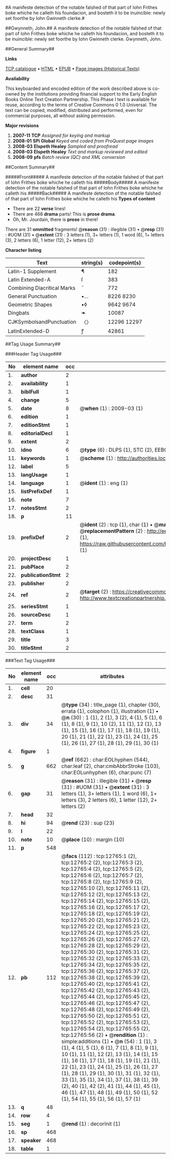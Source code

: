 #A manifeste detection of the notable falshed of that part of Iohn Frithes boke whiche he calleth his foundacion, and bosteth it to be inuincible: newly set foorthe by Iohn Gwinneth clerke.#

##Gwynneth, John.##
A manifeste detection of the notable falshed of that part of Iohn Frithes boke whiche he calleth his foundacion, and bosteth it to be inuincible: newly set foorthe by Iohn Gwinneth clerke.
Gwynneth, John.

##General Summary##

**Links**

[TCP catalogue](http://www.ota.ox.ac.uk/tcp/)  • 
[HTML](http://tei.it.ox.ac.uk/tcp/Texts-HTML/free/A02/A02424.html)  • 
[EPUB](http://tei.it.ox.ac.uk/tcp/Texts-EPUB/free/A02/A02424.epub) • 
[Page images (Historical Texts)](https://data.historicaltexts.jisc.ac.uk/view?pubId=eebo-99847708e&pageId=eebo-99847708e-12765-1)

**Availability**

This keyboarded and encoded edition of the
	       work described above is co-owned by the institutions
	       providing financial support to the Early English Books
	       Online Text Creation Partnership. This Phase I text is
	       available for reuse, according to the terms of Creative
	       Commons 0 1.0 Universal. The text can be copied,
	       modified, distributed and performed, even for
	       commercial purposes, all without asking permission.

**Major revisions**

1. __2007-11__ __TCP__ *Assigned for keying and markup*
1. __2008-01__ __SPi Global__ *Keyed and coded from ProQuest page images*
1. __2008-03__ __Elspeth Healey__ *Sampled and proofread*
1. __2008-03__ __Elspeth Healey__ *Text and markup reviewed and edited*
1. __2008-09__ __pfs__ *Batch review (QC) and XML conversion*

##Content Summary##

#####Front#####
A manifeste detection of the notable falshed of that part of Iohn Frithes boke whiche he calleth his
#####Body#####
A manifeste detection of the notable falshed of that part of Iohn Frithes boke whiche he calleth his
#####Back#####
A manifeste detection of the notable falshed of that part of Iohn Frithes boke whiche he calleth his
**Types of content**

  * There are 22 **verse** lines!
  * There are 468 **drama** parts! This is **prose drama**.
  * Oh, Mr. Jourdain, there is **prose** in there!

There are 31 **ommitted** fragments! 
 @__reason__ (31) : illegible (31)  •  @__resp__ (31) : #UOM (31)  •  @__extent__ (31) : 3 letters (1), 3+ letters (1), 1 word (6), 1+ letters (3), 2 letters (6), 1 letter (12), 2+ letters (2)

**Character listing**


|Text|string(s)|codepoint(s)|
|---|---|---|
|Latin-1 Supplement|¶|182|
|Latin Extended-A|ſ|383|
|Combining             Diacritical Marks|̄|772|
|General Punctuation|•…|8226 8230|
|Geometric Shapes|▪◊|9642 9674|
|Dingbats|❧|10087|
|CJKSymbolsandPunctuation|〈〉|12296 12297|
|LatinExtended-D|ꝭ|42861|

##Tag Usage Summary##

###Header Tag Usage###

|No|element name|occ|attributes|
|---|---|---|---|
|1.|__author__|2||
|2.|__availability__|1||
|3.|__biblFull__|1||
|4.|__change__|5||
|5.|__date__|8| @__when__ (1) : 2009-03 (1)|
|6.|__edition__|1||
|7.|__editionStmt__|1||
|8.|__editorialDecl__|1||
|9.|__extent__|2||
|10.|__idno__|6| @__type__ (6) : DLPS (1), STC (2), EEBO-CITATION (1), PROQUEST (1), VID (1)|
|11.|__keywords__|1| @__scheme__ (1) : http://authorities.loc.gov/ (1)|
|12.|__label__|5||
|13.|__langUsage__|1||
|14.|__language__|1| @__ident__ (1) : eng (1)|
|15.|__listPrefixDef__|1||
|16.|__note__|7||
|17.|__notesStmt__|2||
|18.|__p__|11||
|19.|__prefixDef__|2| @__ident__ (2) : tcp (1), char (1)  •  @__matchPattern__ (2) : ([0-9\-]+):([0-9IVX]+) (1), (.+) (1)  •  @__replacementPattern__ (2) : http://eebo.chadwyck.com/downloadtiff?vid=$1&page=$2 (1), https://raw.githubusercontent.com/textcreationpartnership/Texts/master/tcpchars.xml#$1 (1)|
|20.|__projectDesc__|1||
|21.|__pubPlace__|2||
|22.|__publicationStmt__|2||
|23.|__publisher__|2||
|24.|__ref__|2| @__target__ (2) : https://creativecommons.org/publicdomain/zero/1.0/ (1), http://www.textcreationpartnership.org/docs/. (1)|
|25.|__seriesStmt__|1||
|26.|__sourceDesc__|1||
|27.|__term__|2||
|28.|__textClass__|1||
|29.|__title__|3||
|30.|__titleStmt__|2||


###Text Tag Usage###

|No|element name|occ|attributes|
|---|---|---|---|
|1.|__cell__|20||
|2.|__desc__|31||
|3.|__div__|34| @__type__ (34) : title_page (1), chapter (30), errata (1), colophon (1), illustration (1)  •  @__n__ (30) : 1 (1), 2 (1), 3 (2), 4 (1), 5 (1), 6 (1), 8 (1), 9 (1), 10 (2), 11 (1), 12 (1), 13 (1), 15 (1), 16 (1), 17 (1), 18 (1), 19 (1), 20 (1), 21 (1), 22 (1), 23 (1), 24 (1), 25 (1), 26 (1), 27 (1), 28 (1), 29 (1), 30 (1)|
|4.|__figure__|1||
|5.|__g__|662| @__ref__ (662) : char:EOLhyphen (544), char:leaf (2), char:cmbAbbrStroke (103), char:EOLunhyphen (6), char:punc (7)|
|6.|__gap__|31| @__reason__ (31) : illegible (31)  •  @__resp__ (31) : #UOM (31)  •  @__extent__ (31) : 3 letters (1), 3+ letters (1), 1 word (6), 1+ letters (3), 2 letters (6), 1 letter (12), 2+ letters (2)|
|7.|__head__|32||
|8.|__hi__|94| @__rend__ (23) : sup (23)|
|9.|__l__|22||
|10.|__note__|10| @__place__ (10) : margin (10)|
|11.|__p__|548||
|12.|__pb__|112| @__facs__ (112) : tcp:12765:1 (2), tcp:12765:2 (2), tcp:12765:3 (2), tcp:12765:4 (2), tcp:12765:5 (2), tcp:12765:6 (2), tcp:12765:7 (2), tcp:12765:8 (2), tcp:12765:9 (2), tcp:12765:10 (2), tcp:12765:11 (2), tcp:12765:12 (2), tcp:12765:13 (2), tcp:12765:14 (2), tcp:12765:15 (2), tcp:12765:16 (2), tcp:12765:17 (2), tcp:12765:18 (2), tcp:12765:19 (2), tcp:12765:20 (2), tcp:12765:21 (2), tcp:12765:22 (2), tcp:12765:23 (2), tcp:12765:24 (2), tcp:12765:25 (2), tcp:12765:26 (2), tcp:12765:27 (2), tcp:12765:28 (2), tcp:12765:29 (2), tcp:12765:30 (2), tcp:12765:31 (2), tcp:12765:32 (2), tcp:12765:33 (2), tcp:12765:34 (2), tcp:12765:35 (2), tcp:12765:36 (2), tcp:12765:37 (2), tcp:12765:38 (2), tcp:12765:39 (2), tcp:12765:40 (2), tcp:12765:41 (2), tcp:12765:42 (2), tcp:12765:43 (2), tcp:12765:44 (2), tcp:12765:45 (2), tcp:12765:46 (2), tcp:12765:47 (2), tcp:12765:48 (2), tcp:12765:49 (2), tcp:12765:50 (2), tcp:12765:51 (2), tcp:12765:52 (2), tcp:12765:53 (2), tcp:12765:54 (2), tcp:12765:55 (2), tcp:12765:56 (2)  •  @__rendition__ (1) : simple:additions (1)  •  @__n__ (54) : 1 (1), 3 (1), 4 (1), 5 (1), 6 (1), 7 (1), 8 (1), 9 (1), 10 (1), 11 (1), 12 (2), 13 (1), 14 (1), 15 (1), 16 (1), 17 (1), 18 (1), 19 (1), 21 (1), 22 (1), 23 (1), 24 (1), 25 (1), 26 (1), 27 (1), 28 (1), 29 (1), 30 (1), 31 (1), 32 (1), 33 (1), 35 (1), 34 (1), 37 (1), 38 (1), 39 (2), 40 (1), 42 (2), 41 (1), 44 (1), 45 (1), 46 (1), 47 (1), 48 (1), 49 (1), 50 (1), 52 (1), 54 (1), 55 (1), 56 (1), 57 (1)|
|13.|__q__|48||
|14.|__row__|4||
|15.|__seg__|1| @__rend__ (1) : decorInit (1)|
|16.|__sp__|468||
|17.|__speaker__|468||
|18.|__table__|1||
